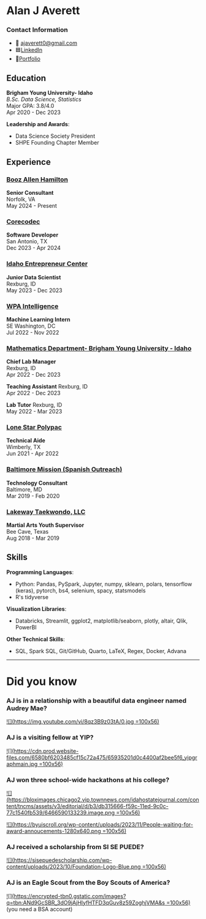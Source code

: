# Alan J Averett

### Contact Information
- 📧 ajaverett0@gmail.com
- 🟦[LinkedIn](https://linkedin.com/in/ajaverett)
- 📁[Portfolio](https://ajaverett.github.io)

## Education
**Brigham Young University- Idaho**  
*B.Sc. Data Science, Statistics*  
Major GPA: 3.8/4.0  
Apr 2020 - Dec 2023

**Leadership and Awards**:  
- Data Science Society President
- SHPE Founding Chapter Member

## Experience

### [Booz Allen Hamilton](https://www.boozallen.com/)
**Senior Consultant**  
Norfolk, VA  
May 2024 - Present  

### [Corecodec](https://www.corecodec.com/)
**Software Developer**  
San Antonio, TX  
Dec 2023 - Apr 2024  

### [Idaho Entrepreneur Center](https://www.idahoecenter.org/)
**Junior Data Scientist**  
Rexburg, ID  
May 2023 - Dec 2023  

### [WPA Intelligence](https://wpaintel.com/about/)
**Machine Learning Intern**  
SE Washington, DC  
Jul 2022 - Nov 2022  

### [Mathematics Department- Brigham Young University - Idaho](https://byuidatascience.github.io/)
**Chief Lab Manager**  
Rexburg, ID  
Apr 2022 - Dec 2023  

**Teaching Assistant**
Rexburg, ID  
Apr 2022 - Dec 2023

**Lab Tutor**
Rexburg, ID  
May 2022 - Mar 2023

### [Lone Star Polypac](https://lspoly.com)
**Technical Aide**  
Wimberly, TX  
Jun 2021 - Apr 2022

### [Baltimore Mission (Spanish Outreach)](https://www.facebook.com/BaltimoreMission/)
**Technology Consultant**  
Baltimore, MD  
Mar 2019 - Feb 2020


### [Lakeway Taekwondo, LLC](https://lakewaytkd.com/)
**Martial Arts Youth Supervisor**  
Bee Cave, Texas  
Aug 2018 - Mar 2019 

## Skills
**Programming Languages**:  
- Python: Pandas, PySpark, Jupyter, numpy, sklearn, polars, tensorflow (keras), pytorch, bs4, selenium, spacy, statsmodels  
- R's tidyverse  

**Visualization Libraries**:  
- Databricks, Streamlit, ggplot2, matplotlib/seaborn, plotly, altair, Qlik, PowerBI  

**Other Technical Skills**:  
- SQL, Spark SQL, Git/GitHub, Quarto, LaTeX, Regex, Docker, Advana

---

# Did you know

### AJ is in a relationship with a beautiful data engineer named Audrey Mae?

[![](https://img.youtube.com/vi/8qz3B9z03tA/0.jpg =100x56)](https://www.youtube.com/watch?v=8qz3B9z03tA)

### AJ is a visiting fellow at YIP?

[![](https://cdn.prod.website-files.com/6580bf6203485cf15c72a475/65935201d0c4400af2bee5f6_yipgraphmain.jpg =100x56)](https://yipinstitute.org/people/aj-averett)

### AJ won three school-wide hackathons at his college?

[![](https://bloximages.chicago2.vip.townnews.com/idahostatejournal.com/content/tncms/assets/v3/editorial/d/b3/db315666-f59c-11ed-9c0c-77c1540fb539/6466590133239.image.png =100x56)](https://www.idahostatejournal.com/community/byu-idaho-students-draw-inspiration-from-the-life-of-a-prophet/article_65858fd6-f59c-11ed-85fb-4f37e9813ae6.html)

[![](https://byuiscroll.org/wp-content/uploads/2023/11/People-waiting-for-award-annoucements-1280x640.png =100x56)](https://byuiscroll.org/hackathon-advancing-technology-through-student-energy/)

### AJ received a scholarship from SI SE PUEDE?

[![](https://sisepuedescholarship.com/wp-content/uploads/2023/10/Foundation-Logo-Blue.png =100x56)](https://www.linkedin.com/feed/update/urn:li:activity:7173749036003389441/)

### AJ is an Eagle Scout from the Boy Scouts of America?

[![](https://encrypted-tbn0.gstatic.com/images?q=tbn:ANd9GcSBR_3dO9jAjHIyfHTFD3qGuv8z59ZoghjVMA&s =100x56)](https://directory.scouting.org/alumni-profile/2E081471-886E-470C-92C7-452B186AA927/alumni-search)
(you need a BSA account)
